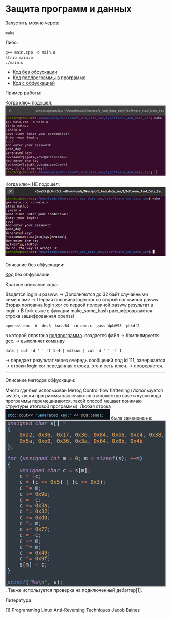 # Защита программ и данных 

Запустить можно через: 
```shell
make
```

Либо:
```shell 
g++ main.cpp -o main.o
strip main.o
./main.o
```

* [Код без обфускации](https://github.com/disc0nn3ct/Software_And_Data_Sec/blob/c63160f48a3d3cd2e223553042985c9dad6e5399/main.cpp)  
* [Код подпрограммы в программе](https://github.com/disc0nn3ct/Software_And_Data_Sec/blob/main/not%20necessary/one.c) 
* [Код с обфускацией](https://github.com/disc0nn3ct/Software_And_Data_Sec/blob/main/main.cpp)  



Пример работы: 

Когда ключ подошел: 
![Positive example](src/Positive_example.png)

Когда ключ НЕ подошел: 
![Negative example](src/Negative_example.png)


Описание без обфускации: 

[Код](https://github.com/disc0nn3ct/Software_And_Data_Sec/blob/c63160f48a3d3cd2e223553042985c9dad6e5399/main.cpp) без обфускации.

Краткое описание кода:

Вводятся login и pasww. -> Дополняются до 32 байт случайными символами -> Первая половина login xor со второй половиной pasww. Вторая половина login xor со первой половиной pasww результат в login-> 
В fork сыне в функции make_some_bash расшифровывается строка зашифрованная openssl 
```shell
openssl enc -d -des3 -base64 -in one.c -pass WpbV93 -pbkdf2
```
в которой спрятана [подпрограмма](https://github.com/disc0nn3ct/Software_And_Data_Sec/blob/main/not%20necessary/one.c). создается файл -> Компилируется gcc. -> выполняет команду 
```shell
date | cut -d ' ' -f 1-4 | md5sum | cut -d ' ' -f 1
```
-> передает результат через очередь сообщений под id 111, завершается -> строки login xor переданная строка. это и есть ключ. 
-> проверяется.

___

Описание методов обфускации:

Много где был использован Метод Control flow flattening (Используется switch, куски программы заключаются в множество case и куски кода программы перемешиваются, такой способ мешает понимаю структуры итоговой программы). Любая строка ![before](src/before.png) была заменена на: ![after](src/after.png). 
Также используется проверка на подключенный дебаггер[1].



Литература: 

[1] Programming Linux Anti-Reversing Techniques Jacob Baines

